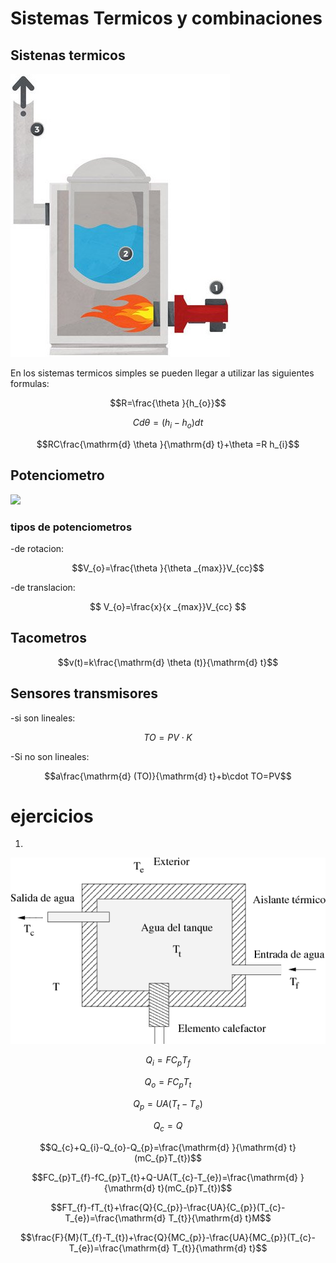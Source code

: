 # Sistemas Termicos y combinaciones
## Sistenas termicos


![](9.jpg)


En los sistemas termicos simples se pueden llegar a utilizar las siguientes formulas:

$$R=\frac{\theta }{h_{o}}$$

$$Cd\theta =(h_{i}-h_{o})dt$$

$$RC\frac{\mathrm{d} \theta }{\mathrm{d} t}+\theta =R h_{i}$$

## Potenciometro
![](images(1).jpg)
### tipos de potenciometros

-de rotacion:

$$V_{o}=\frac{\theta }{\theta _{max}}V_{cc}$$

-de translacion:

$$ V_{o}=\frac{x}{x _{max}}V_{cc} $$

## Tacometros


$$v(t)=k\frac{\mathrm{d} \theta (t)}{\mathrm{d} t}$$

## Sensores transmisores


-si son lineales:


$$TO=PV\cdot K$$

-Si no son lineales:


$$a\frac{\mathrm{d} (TO)}{\mathrm{d} t}+b\cdot TO=PV$$
# ejercicios 


1.


![](cap330x.png)

$$Q_{i}=FC_{p}T_{f}$$

$$Q_{o}=FC_{p}T_{t}$$

$$Q_{p}=UA(T_{t}-T_{e})$$

$$Q_{c}=Q$$

$$Q_{c}+Q_{i}-Q_{o}-Q_{p}=\frac{\mathrm{d} }{\mathrm{d} t}(mC_{p}T_{t})$$

$$FC_{p}T_{f}-fC_{p}T_{t}+Q-UA(T_{c}-T_{e})=\frac{\mathrm{d} }{\mathrm{d} t}(mC_{p}T_{t})$$

$$FT_{f}-fT_{t}+\frac{Q}{C_{p}}-\frac{UA}{C_{p}}(T_{c}-T_{e})=\frac{\mathrm{d} T_{t}}{\mathrm{d} t}M$$

$$\frac{F}{M}(T_{f}-T_{t})+\frac{Q}{MC_{p}}-\frac{UA}{MC_{p}}(T_{c}-T_{e})=\frac{\mathrm{d} T_{t}}{\mathrm{d} t}$$
